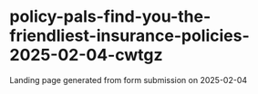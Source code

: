 # policy-pals-find-you-the-friendliest-insurance-policies-2025-02-04-cwtgz
Landing page generated from form submission on 2025-02-04
